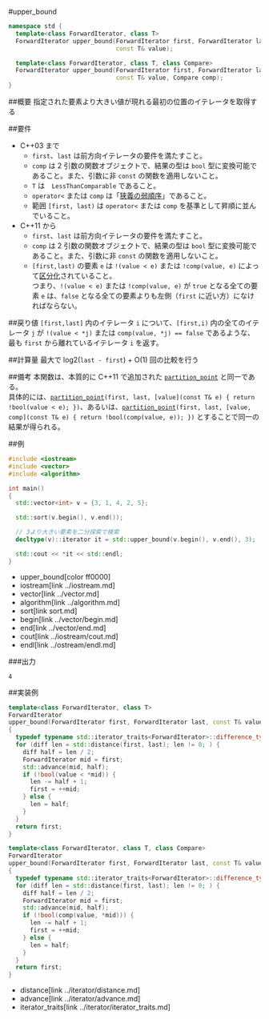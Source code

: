 #upper_bound
```cpp
namespace std {
  template<class ForwardIterator, class T>
  ForwardIterator upper_bound(ForwardIterator first, ForwardIterator last,
                              const T& value);

  template<class ForwardIterator, class T, class Compare>
  ForwardIterator upper_bound(ForwardIterator first, ForwardIterator last,
                              const T& value, Compare comp);
}
```

##概要
指定された要素より大きい値が現れる最初の位置のイテレータを取得する


##要件
- C++03 まで
	- `first`、`last` は前方向イテレータの要件を満たすこと。
	- `comp` は 2 引数の関数オブジェクトで、結果の型は `bool` 型に変換可能であること。また、引数に非 `const` の関数を適用しないこと。
	- `T` は　`LessThanComparable` であること。
	- `operator<` または `comp` は「[狭義の弱順序](../algorithm.md#strict-weak-ordering)」であること。
	- 範囲 `[first, last)` は `operator<` または `comp` を基準として昇順に並んでいること。
- C++11 から
	- `first`、`last` は前方向イテレータの要件を満たすこと。
	- `comp` は 2 引数の関数オブジェクトで、結果の型は `bool` 型に変換可能であること。また、引数に非 `const` の関数を適用しないこと。
	- `[first,last)` の要素 `e` は `!(value < e)` または `!comp(value, e)` によって[区分化](/reference/algorithm.md#sequence-is-partitioned)されていること。  
		つまり、`!(value < e)` または `!comp(value, e)` が `true` となる全ての要素 `e` は、`false` となる全ての要素よりも左側（`first` に近い方）になければならない。


##戻り値
`[first,last]` 内のイテレータ `i` について、`[first,i)` 内の全てのイテレータ `j` が `!(value < *j)` または `comp(value, *j) == false` であるような、最も `first` から離れているイテレータ `i` を返す。


##計算量
最大で log2(`last - first`) + O(1) 回の比較を行う


##備考
本関数は、本質的に C++11 で追加された [`partition_point`](partition_point.md) と同一である。  
具体的には、[`partition_point`](partition_point.md)`(first, last, [value](const T& e) { return !bool(value < e); })`、あるいは、[`partition_point`](partition_point.md)`(first, last, [value, comp](const T& e) { return !bool(comp(value, e)); })` とすることで同一の結果が得られる。


##例
```cpp
#include <iostream>
#include <vector>
#include <algorithm>

int main()
{
  std::vector<int> v = {3, 1, 4, 2, 5};

  std::sort(v.begin(), v.end());

  // 3より大きい要素を二分探索で検索
  decltype(v)::iterator it = std::upper_bound(v.begin(), v.end(), 3);

  std::cout << *it << std::endl;
}
```
* upper_bound[color ff0000]
* iostream[link ../iostream.md]
* vector[link ../vector.md]
* algorithm[link ../algorithm.md]
* sort[link sort.md]
* begin[link ../vector/begin.md]
* end[link ../vector/end.md]
* cout[link ../iostream/cout.md]
* endl[link ../ostream/endl.md]


###出力
```
4
```


##実装例
```cpp
template<class ForwardIterator, class T>
ForwardIterator
upper_bound(ForwardIterator first, ForwardIterator last, const T& value)
{
  typedef typename std::iterator_traits<ForwardIterator>::difference_type diff;
  for (diff len = std::distance(first, last); len != 0; ) {
    diff half = len / 2;
    ForwardIterator mid = first;
    std::advance(mid, half);
    if (!bool(value < *mid)) {
      len -= half + 1;
      first = ++mid;
    } else {
      len = half;
    }
  }
  return first;
}

template<class ForwardIterator, class T, class Compare>
ForwardIterator
upper_bound(ForwardIterator first, ForwardIterator last, const T& value, Compare comp)
{
  typedef typename std::iterator_traits<ForwardIterator>::difference_type diff;
  for (diff len = std::distance(first, last); len != 0; ) {
    diff half = len / 2;
    ForwardIterator mid = first;
    std::advance(mid, half);
    if (!bool(comp(value, *mid))) {
      len -= half + 1;
      first = ++mid;
    } else {
      len = half;
    }
  }
  return first;
}
```
* distance[link ../iterator/distance.md]
* advance[link ../iterator/advance.md]
* iterator_traits[link ../iterator/iterator_traits.md]
